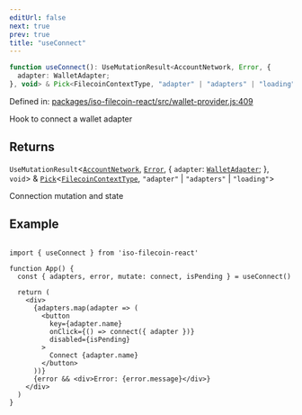 ```yaml
---
editUrl: false
next: true
prev: true
title: "useConnect"
---
```


```ts
function useConnect(): UseMutationResult<AccountNetwork, Error, {
  adapter: WalletAdapter;
}, void> & Pick<FilecoinContextType, "adapter" | "adapters" | "loading">
```

Defined in: [packages/iso-filecoin-react/src/wallet-provider.js:409](https://github.com/hugomrdias/filecoin/blob/main/packages/iso-filecoin-react/src/wallet-provider.js#L409)

Hook to connect a wallet adapter

## Returns

`UseMutationResult`\<[`AccountNetwork`](/api/iso-filecoin-react/types/interfaces/accountnetwork/), [`Error`](https://developer.mozilla.org/docs/Web/JavaScript/Reference/Global_Objects/Error), \{
  `adapter`: [`WalletAdapter`](/api/iso-filecoin-react/types/interfaces/walletadapter/);
 \}, `void`\> & [`Pick`](https://www.typescriptlang.org/docs/handbook/utility-types.html#picktype-keys)\<[`FilecoinContextType`](/api/iso-filecoin-react/types/type-aliases/filecoincontexttype/), `"adapter"` \| `"adapters"` \| `"loading"`\>

Connection mutation and state

## Example

```tsx twoslash

import { useConnect } from 'iso-filecoin-react'

function App() {
  const { adapters, error, mutate: connect, isPending } = useConnect()

  return (
    <div>
      {adapters.map(adapter => (
        <button
          key={adapter.name}
          onClick={() => connect({ adapter })}
          disabled={isPending}
        >
          Connect {adapter.name}
        </button>
      ))}
      {error && <div>Error: {error.message}</div>}
    </div>
  )
}
```
